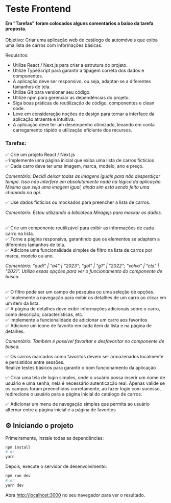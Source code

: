 # Teste Frontend
#### Em "Tarefas" foram colocados alguns comentários a baixo da tarefa proposta.

Objetivo: Criar uma aplicação web de catálogo de automóveis que exiba uma lista de carros com
informações básicas.


Requisitos:
- Utilize React / Next.js para criar a estrutura do projeto.
- Utilize TypeScript para garantir a tipagem correta dos dados e componentes.
- A aplicação deve ser responsivo, ou seja, adaptar-se a diferentes tamanhos de tela.
- Utilize Git para versionar seu código.
- Utilize npm para gerenciar as dependências do projeto.
- Siga boas práticas de reutilização de código, componentes e clean code.
- Leve em consideração noções de design para tornar a interface da aplicação atraente e intuitiva.
- A aplicação deve ter um desempenho otimizado, levando em conta carregamento rápido e
utilização eficiente dos recursos.

### Tarefas:
✅ Crie um projeto React / Next.js </br>
✅Implemente uma página inicial que exiba uma lista de carros fictícios </br>
✅ Cada carro deve ter uma imagem, marca, modelo, ano e preço.
<p style="font-style: italic;">Comentário: Decidi deixar todas as imagens iguais para não desperdiçar tempo. Isso não interfere em absolutamente nada na lógica da aplicação. Mesmo que seja uma imagem igual, ainda sim está sendo feito uma chamada na api.</p>
✅ Use dados fictícios ou mockados para preencher a lista de carros.

<p style="font-style: italic;">Comentário: Estou utilizando a biblioteca Miragejs para mockar os dados.</p>
</br>
✅ Crie um componente reutilizável para exibir as informações de cada carro na lista.
</br>
✅ Torne a página responsiva, garantindo que os elementos se adaptem a diferentes tamanhos de tela.
</br>
✅ Adicione uma funcionalidade simples de filtro na lista de carros por marca, modelo ou ano.
<p style="font-style: italic;">Comentário: "audi" | "a4" | "2023"; "gol" | "g1" | "2022"; "volvo" | "cts" | "2021". Utilize essas opções para ver o funcionamento do componente de busca.
</p>
</br>
✅ O filtro pode ser um campo de pesquisa ou uma seleção de opções.
</br>
✅ Implemente a navegação para exibir os detalhes de um carro ao clicar em um item da lista.
</br>
✅ A página de detalhes deve exibir informações adicionais sobre o carro, como descrição,
características, etc.
</br>
✅ Implemente a funcionalidade de adicionar um carro aos favoritos
</br>
✅ Adicione um ícone de favorito em cada item da lista e na página de detalhes.
<p style="font-style: italic;">Comentário: Também é possível favoritar e desfavoritar no componente de busca.
</p>

✅ Os carros marcados como favoritos devem ser armazenados localmente e persistidos entre sessões.
</br>
Realize testes básicos para garantir o bom funcionamento da aplicação


✅ Criar uma tela de login simples, onde o usuário possa inserir um nome de usuário e uma senha,
nela é necessário autenticação real. Apenas valide se os campos foram preenchidos corretamente, ao
fazer login com sucesso, redirecione o usuário para a página inicial do catálogo de carros.
<br>

✅ Adicionar um menu de navegação simples que permita ao usuário alternar entre a página inicial e
a página de favoritos

## ⚙️ Iniciando o projeto
Primeiramente, instale todas as dependências:

```bash
npm install
# or
yarn
```

Depois, execute o servidor de desenvolvimento:

```bash
npm run dev
# or
yarn dev
```

Abra [http://localhost:3000](http://localhost:3000) no seu navegador para ver o resultado.
